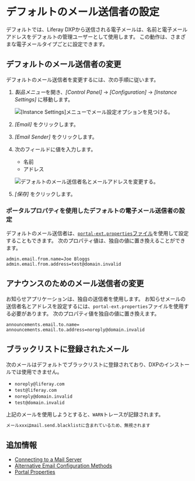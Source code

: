 # デフォルトのメール送信者の設定

デフォルトでは、Liferay DXPから送信される電子メールは、名前と電子メールアドレスをデフォルトの管理ユーザーとして使用します。 この動作は、さまざまな電子メールタイプごとに設定できます。

## デフォルトのメール送信者の変更

デフォルトのメール送信者を変更するには、次の手順に従います。

1.  *製品メニュー*を開き、*[Control Panel]* → *[Configuration]* → *[Instance Settings]* に移動します。

    ![[Instance Settings]メニューでメール設定オプションを見つける。](./configuring-default-email-senders/images/01.png)

2.  *[Email]* をクリックします。

3.  *[Email Sender]* をクリックします。

4.  次のフィールドに値を入力します。

      - 名前
      - アドレス

    ![デフォルトのメール送信者名とメールアドレスを変更する。](./configuring-default-email-senders/images/02.png)

5.  *[保存]* をクリックします。

### ポータルプロパティを使用したデフォルトの電子メール送信者の設定

デフォルトのメール送信者は、[`portal-ext.properties`ファイル](../../reference/portal-properties.md)を使用して設定することもできます。 次のプロパティ値は、独自の値に置き換えることができます。

``` properties
admin.email.from.name=Joe Bloggs
admin.email.from.address=test@domain.invalid
```

## アナウンスのためのメール送信者の変更

お知らせアプリケーションは、独自の送信者を使用します。 お知らせメールの送信者名とアドレスを設定するには、`portal-ext.properties`ファイルを使用する必要があります。 次のプロパティ値を独自の値に置き換えます。

``` properties
announcements.email.to.name=
announcements.email.to.address=noreply@domain.invalid
```

## ブラックリストに登録されたメール

次のメールはデフォルトでブラックリストに登録されており、DXPのインストールでは使用できません。

  - `noreply@liferay.com
`
  - `test@liferay.com`
  - `noreply@domain.invalid`
  - `test@domain.invalid`

上記のメールを使用しようとすると、`WARN`トレースが記録されます。

``` bash
メールxxxはmail.send.blacklistに含まれているため、無視されます
```

## 追加情報

  - [Connecting to a Mail Server](./connecting-to-a-mail-server.md)
  - [Alternative Email Configuration Methods](./alternative-email-configuration-methods.md)
  - [Portal Properties](../../reference/portal-properties.md)
